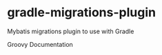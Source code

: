 gradle-migrations-plugin
========================

Mybatis migrations plugin to use with Gradle

Groovy Documentation
